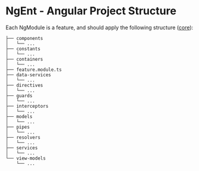 # NgEnt - Angular Project Structure

Each NgModule is a feature, and should apply the following structure ([core](./src/app/core)):

```
├── components
│   └── ...
├── constants
│   └── ...
├── containers
│   └── ...
├── feature.module.ts
├── data-services
│   └── ...
├── directives
│   └── ...
├── guards
│   └── ...
├── interceptors
│   └── ...
├── models
│   └── ...
├── pipes
│   └── ...
├── resolvers
│   └── ...
├── services
│   └── ...
└── view-models
    └── ...
```
